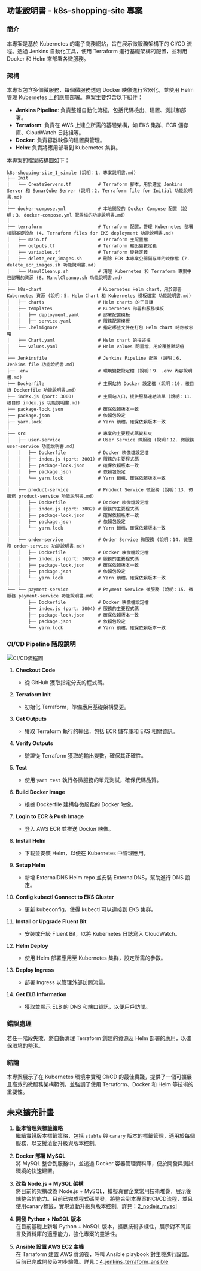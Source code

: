 ## 功能說明書 - k8s-shopping-site 專案

### 簡介
本專案是基於 Kubernetes 的電子商務網站，旨在展示微服務架構下的 CI/CD 流程。透過 Jenkins 自動化工具，使用 Terraform 進行基礎架構的配置，並利用 Docker 和 Helm 來部署各微服務。

### 架構
本專案包含多個微服務，每個微服務透過 Docker 映像進行容器化，並使用 Helm 管理 Kubernetes 上的應用部署。專案主要包含以下組件：

- **Jenkins Pipeline**: 負責整體自動化流程，包括代碼檢出、建置、測試和部署。
- **Terraform**: 負責在 AWS 上建立所需的基礎架構，如 EKS 集群、ECR 儲存庫、CloudWatch 日誌組等。
- **Docker**: 負責容器映像的建置與管理。
- **Helm**: 負責將應用部署到 Kubernetes 集群。

本專案的檔案結構圖如下：

```plaintext
k8s-shopping-site_1_simple (說明：1. 專案說明書.md)
├── Init
│   └── CreateServers.tf          # Terraform 腳本，用於建立 Jenkins Server 和 SonarQube Server (說明：2. Terraform file for Initial 功能說明書.md)
│
├── docker-compose.yml            # 本地開發的 Docker Compose 配置 (說明：3. docker-compose.yml 配置檔的功能說明書.md)
│
├── terraform                     # Terraform 配置，管理 Kubernetes 部署相關基礎設施 (4. Terraform files for EKS deployment 功能說明書.md)
│   ├── main.tf                   # Terraform 主配置檔
│   ├── outputs.tf                # Terraform 輸出變數定義
│   ├── variables.tf              # Terraform 變數定義
│   ├── delete_ecr_images.sh      # 刪除 ECR 本專案公開儲存庫的映像檔 (7. delete_ecr_images.sh 功能說明書.md)
│   └── ManulCleanup.sh           # 清理 Kubernetes 和 Terraform 專案中已部署的資源 (8. ManulCleanup.sh 功能說明書.md)
│
├── k8s-chart                     # Kubernetes Helm chart，用於部署 Kubernetes 資源 (說明：5. Helm Chart 和 Kubernetes 模板檔案 功能說明書.md)
│   ├── charts                    # Helm charts 的子目錄
│   ├── templates                 # Kubernetes 部署和服務模板
│   │   ├── deployment.yaml       # 部署配置模板
│   │   ├── service.yaml          # 服務配置模板
│   ├── .helmignore               # 指定哪些文件在打包 Helm chart 時應被忽略
│   ├── Chart.yaml                # Helm chart 的描述檔
│   └── values.yaml               # Helm values 配置檔，用於覆蓋默認值
│
├── Jenkinsfile                   # Jenkins Pipeline 配置 (說明：6. Jenkins file 功能說明書.md)
├── .env                          # 環境變數設定檔 (說明：9. .env 內容說明書.md)
├── Dockerfile                    # 主網站的 Docker 設定檔 (說明：10. 根目錄 Dockerfile 功能說明書.md)
├── index.js (port: 3000)         # 主網站入口，提供服務連結清單 (說明：11. 根目錄 index.js 功能說明書.md)
├── package-lock.json             # 確保依賴版本一致
├── package.json                  # 依賴包設定
├── yarn.lock                     # Yarn 鎖檔，確保依賴版本一致
│
├── src                           # 專案的主要程式碼資料夾
│   ├── user-service              # User Service 微服務 (說明：12. 微服務 user-service 功能說明書.md)
│   │   ├── Dockerfile            # Docker 映像檔設定檔
│   │   ├── index.js (port: 3001) # 服務的主要程式碼
│   │   ├── package-lock.json     # 確保依賴版本一致
│   │   ├── package.json          # 依賴包設定
│   │   └── yarn.lock             # Yarn 鎖檔，確保依賴版本一致
│   │
│   ├── product-service           # Product Service 微服務 (說明：13. 微服務 product-service 功能說明書.md)
│   │   ├── Dockerfile            # Docker 映像檔設定檔
│   │   ├── index.js (port: 3002) # 服務的主要程式碼
│   │   ├── package-lock.json     # 確保依賴版本一致
│   │   ├── package.json          # 依賴包設定
│   │   └── yarn.lock             # Yarn 鎖檔，確保依賴版本一致
│   │
│   ├── order-service             # Order Service 微服務 (說明：14. 微服務 order-service 功能說明書.md)
│   │   ├── Dockerfile            # Docker 映像檔設定檔
│   │   ├── index.js (port: 3003) # 服務的主要程式碼
│   │   ├── package-lock.json     # 確保依賴版本一致
│   │   ├── package.json          # 依賴包設定
│   │   └── yarn.lock             # Yarn 鎖檔，確保依賴版本一致
│   │
└── └── payment-service           # Payment Service 微服務 (說明：15. 微服務 payment-service 功能說明書.md)
        ├── Dockerfile            # Docker 映像檔設定檔
        ├── index.js (port: 3004) # 服務的主要程式碼
        ├── package-lock.json     # 確保依賴版本一致
        ├── package.json          # 依賴包設定
        └── yarn.lock             # Yarn 鎖檔，確保依賴版本一致
```

### CI/CD Pipeline 階段說明

![CI/CD流程圖](k8s_cicd_flowchart.png)

1. **Checkout Code**
   - 從 GitHub 獲取指定分支的程式碼。

2. **Terraform Init**
   - 初始化 Terraform，準備應用基礎架構變更。

3. **Get Outputs**
   - 獲取 Terraform 執行的輸出，包括 ECR 儲存庫和 EKS 相關資訊。

4. **Verify Outputs**
   - 驗證從 Terraform 獲取的輸出變數，確保其正確性。

5. **Test**
   - 使用 `yarn test` 執行各微服務的單元測試，確保代碼品質。

6. **Build Docker Image**
   - 根據 Dockerfile 建構各微服務的 Docker 映像。

7. **Login to ECR & Push Image**
   - 登入 AWS ECR 並推送 Docker 映像。

8. **Install Helm**
   - 下載並安裝 Helm，以便在 Kubernetes 中管理應用。

9. **Setup Helm**
   - 新增 ExternalDNS Helm repo 並安裝 ExternalDNS，幫助進行 DNS 設定。

10. **Config kubectl Connect to EKS Cluster**
    - 更新 kubeconfig，使得 kubectl 可以連接到 EKS 集群。

11. **Install or Upgrade Fluent Bit**
    - 安裝或升級 Fluent Bit，以將 Kubernetes 日誌寫入 CloudWatch。

12. **Helm Deploy**
    - 使用 Helm 部署應用至 Kubernetes 集群，設定所需的參數。

13. **Deploy Ingress**
    - 部署 Ingress 以管理外部訪問流量。

14. **Get ELB Information**
    - 獲取並顯示 ELB 的 DNS 和端口資訊，以便用戶訪問。

### 錯誤處理
若任一階段失敗，將自動清理 Terraform 創建的資源及 Helm 部署的應用，以確保環境的整潔。

### 結論
本專案展示了在 Kubernetes 環境中實現 CI/CD 的最佳實踐，提供了一個可擴展且高效的微服務架構範例，並強調了使用 Terraform、Docker 和 Helm 等技術的重要性。

## 未來擴充計畫

1. **版本管理與標籤策略**  
   繼續實踐版本標籤策略，包括 `stable` 與 `canary` 版本的標籤管理，適用於每個服務，以支援滾動升級與版本控制。

2. **Docker 部署 MySQL**  
   將 MySQL 整合到服務中，並透過 Docker 容器管理資料庫，便於開發與測試環境的快速建置。

3. **改為 Node.js + MySQL 架構**  
   將目前的架構改為 Node.js + MySQL，模擬真實企業常用技術堆疊，展示後端整合的能力。目前已完成程式碼開發，將整合到本專案的CI/CD流程，並且使用canary標籤，實現滾動升級與版本控制。詳見：[2_nodejs_mysql](https://github.com/charleenchiu/k8s-shopping-site/tree/2_nodejs_mysql)

4. **開發 Python + NoSQL 版本**  
   在目前基礎上新增 Python + NoSQL 版本，擴展技術多樣性，展示對不同語言及資料庫的適應能力，強化專案的靈活性。

5. **Ansible 設置 AWS EC2 主機**  
   在 Tarraform 建置 AWS 資源後，呼叫 Ansible playbook 對主機進行設置。目前已完成開發及初步驗證。詳見：[4_jenkins_terraform_ansible](https://github.com/charleenchiu/k8s-shopping-site.git/tree/4_jenkins_terraform_ansible)
